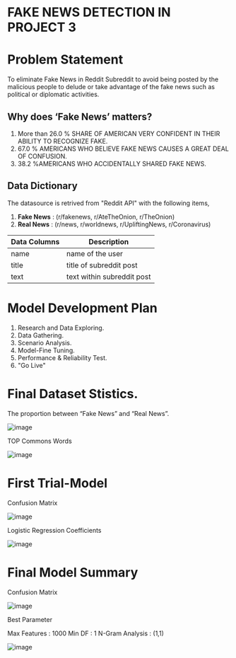 # FAKE NEWS DETECTION IN PROJECT 3

# Problem Statement
To eliminate Fake News in Reddit Subreddit to avoid being posted by the malicious people to delude or take advantage of the fake news such as political or diplomatic activities.

## Why does ‘Fake News’ matters?
1. More than 26.0 % SHARE OF AMERICAN VERY CONFIDENT IN THEIR ABILITY TO RECOGNIZE FAKE.
2. 67.0 % AMERICANS WHO BELIEVE FAKE NEWS CAUSES A GREAT DEAL OF CONFUSION.
3. 38.2 %AMERICANS WHO ACCIDENTALLY SHARED FAKE NEWS.

## Data Dictionary

The datasource is retrived from "Reddit API" with the following items,
1. **Fake News** : (r/fakenews, r/AteTheOnion, r/TheOnion)
2. **Real News** : (r/news, r/worldnews, r/UpliftingNews, r/Coronavirus)


| Data Columns | Description                |
| ------------ | -------------------------- |
| name         | name of the user           |
| title        | title of subreddit post    |
| text         | text within subreddit post |


# Model Development Plan

1. Research and Data Exploring.
2. Data Gathering.
3. Scenario Analysis.
4. Model-Fine Tuning.
5. Performance & Reliability Test.
6. "Go Live"

# Final Dataset Stistics.

The proportion between “Fake News” and “Real News”.

![image](https://user-images.githubusercontent.com/104628789/195742861-e6a4e82e-b003-4d5e-8420-f2c5c782becc.png)

TOP Commons Words

![image](https://user-images.githubusercontent.com/104628789/195742919-16bfe675-266d-4274-831c-bdcc24aa2739.png)

# First Trial-Model

Confusion Matrix

![image](https://user-images.githubusercontent.com/104628789/195743039-5c951a41-1dd3-4d0d-9a2b-9827378c5665.png)

Logistic Regression Coefficients

![image](https://user-images.githubusercontent.com/104628789/195743088-4516de17-10c2-44da-8b1b-3a1620cb71e2.png)


# Final Model Summary

Confusion Matrix

![image](https://user-images.githubusercontent.com/104628789/195743272-db054e2a-9e18-474b-be9c-a5f29f9d0b42.png)

Best Parameter

Max Features : 1000 
Min DF : 1
N-Gram Analysis : (1,1)

![image](https://user-images.githubusercontent.com/104628789/195743352-c94c7ff8-d814-48be-8eca-849e4dac9834.png)













